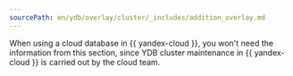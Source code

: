 ```yaml
---
sourcePath: en/ydb/overlay/cluster/_includes/addition_overlay.md
---
```

When using a cloud database in {{ yandex-cloud }}, you won't need the information from this section, since YDB cluster maintenance in {{ yandex-cloud }} is carried out by the cloud team.

